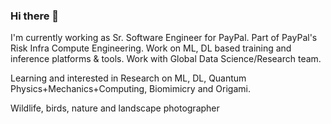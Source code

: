 ### Hi there 👋

I'm currently working as Sr. Software Engineer for PayPal. Part of PayPal's Risk Infra Compute Engineering. Work on ML, DL based training and inference platforms & tools. Work with Global Data Science/Research team.

Learning and interested in Research on ML, DL, Quantum Physics+Mechanics+Computing, Biomimicry and Origami.

Wildlife, birds, nature and landscape photographer
